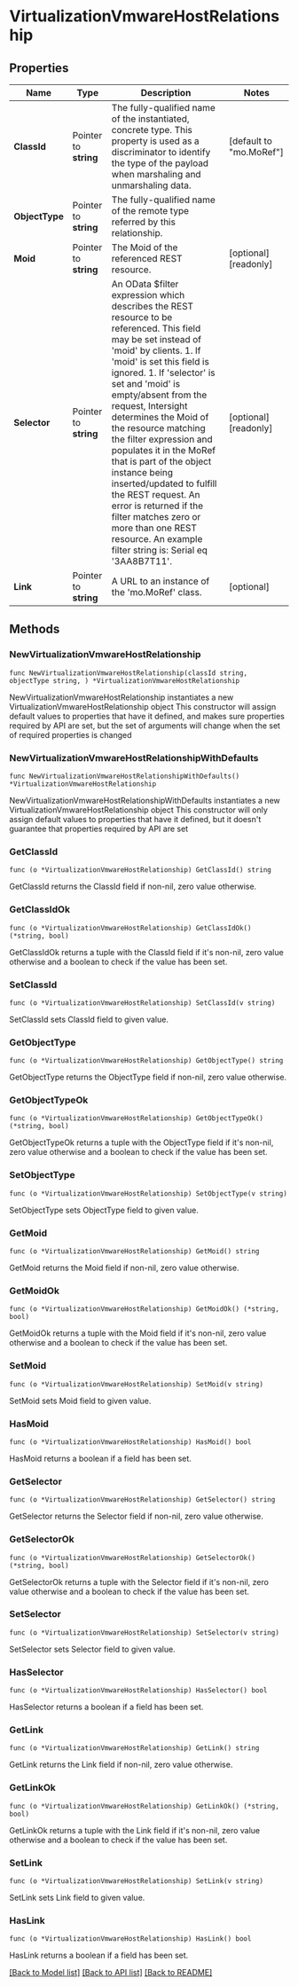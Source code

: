 # VirtualizationVmwareHostRelationship

## Properties

Name | Type | Description | Notes
------------ | ------------- | ------------- | -------------
**ClassId** | Pointer to **string** | The fully-qualified name of the instantiated, concrete type. This property is used as a discriminator to identify the type of the payload when marshaling and unmarshaling data. | [default to "mo.MoRef"]
**ObjectType** | Pointer to **string** | The fully-qualified name of the remote type referred by this relationship. | 
**Moid** | Pointer to **string** | The Moid of the referenced REST resource. | [optional] [readonly] 
**Selector** | Pointer to **string** | An OData $filter expression which describes the REST resource to be referenced. This field may be set instead of &#39;moid&#39; by clients. 1. If &#39;moid&#39; is set this field is ignored. 1. If &#39;selector&#39; is set and &#39;moid&#39; is empty/absent from the request, Intersight determines the Moid of the resource matching the filter expression and populates it in the MoRef that is part of the object instance being inserted/updated to fulfill the REST request. An error is returned if the filter matches zero or more than one REST resource. An example filter string is: Serial eq &#39;3AA8B7T11&#39;. | [optional] [readonly] 
**Link** | Pointer to **string** | A URL to an instance of the &#39;mo.MoRef&#39; class. | [optional] 

## Methods

### NewVirtualizationVmwareHostRelationship

`func NewVirtualizationVmwareHostRelationship(classId string, objectType string, ) *VirtualizationVmwareHostRelationship`

NewVirtualizationVmwareHostRelationship instantiates a new VirtualizationVmwareHostRelationship object
This constructor will assign default values to properties that have it defined,
and makes sure properties required by API are set, but the set of arguments
will change when the set of required properties is changed

### NewVirtualizationVmwareHostRelationshipWithDefaults

`func NewVirtualizationVmwareHostRelationshipWithDefaults() *VirtualizationVmwareHostRelationship`

NewVirtualizationVmwareHostRelationshipWithDefaults instantiates a new VirtualizationVmwareHostRelationship object
This constructor will only assign default values to properties that have it defined,
but it doesn't guarantee that properties required by API are set

### GetClassId

`func (o *VirtualizationVmwareHostRelationship) GetClassId() string`

GetClassId returns the ClassId field if non-nil, zero value otherwise.

### GetClassIdOk

`func (o *VirtualizationVmwareHostRelationship) GetClassIdOk() (*string, bool)`

GetClassIdOk returns a tuple with the ClassId field if it's non-nil, zero value otherwise
and a boolean to check if the value has been set.

### SetClassId

`func (o *VirtualizationVmwareHostRelationship) SetClassId(v string)`

SetClassId sets ClassId field to given value.


### GetObjectType

`func (o *VirtualizationVmwareHostRelationship) GetObjectType() string`

GetObjectType returns the ObjectType field if non-nil, zero value otherwise.

### GetObjectTypeOk

`func (o *VirtualizationVmwareHostRelationship) GetObjectTypeOk() (*string, bool)`

GetObjectTypeOk returns a tuple with the ObjectType field if it's non-nil, zero value otherwise
and a boolean to check if the value has been set.

### SetObjectType

`func (o *VirtualizationVmwareHostRelationship) SetObjectType(v string)`

SetObjectType sets ObjectType field to given value.


### GetMoid

`func (o *VirtualizationVmwareHostRelationship) GetMoid() string`

GetMoid returns the Moid field if non-nil, zero value otherwise.

### GetMoidOk

`func (o *VirtualizationVmwareHostRelationship) GetMoidOk() (*string, bool)`

GetMoidOk returns a tuple with the Moid field if it's non-nil, zero value otherwise
and a boolean to check if the value has been set.

### SetMoid

`func (o *VirtualizationVmwareHostRelationship) SetMoid(v string)`

SetMoid sets Moid field to given value.

### HasMoid

`func (o *VirtualizationVmwareHostRelationship) HasMoid() bool`

HasMoid returns a boolean if a field has been set.

### GetSelector

`func (o *VirtualizationVmwareHostRelationship) GetSelector() string`

GetSelector returns the Selector field if non-nil, zero value otherwise.

### GetSelectorOk

`func (o *VirtualizationVmwareHostRelationship) GetSelectorOk() (*string, bool)`

GetSelectorOk returns a tuple with the Selector field if it's non-nil, zero value otherwise
and a boolean to check if the value has been set.

### SetSelector

`func (o *VirtualizationVmwareHostRelationship) SetSelector(v string)`

SetSelector sets Selector field to given value.

### HasSelector

`func (o *VirtualizationVmwareHostRelationship) HasSelector() bool`

HasSelector returns a boolean if a field has been set.

### GetLink

`func (o *VirtualizationVmwareHostRelationship) GetLink() string`

GetLink returns the Link field if non-nil, zero value otherwise.

### GetLinkOk

`func (o *VirtualizationVmwareHostRelationship) GetLinkOk() (*string, bool)`

GetLinkOk returns a tuple with the Link field if it's non-nil, zero value otherwise
and a boolean to check if the value has been set.

### SetLink

`func (o *VirtualizationVmwareHostRelationship) SetLink(v string)`

SetLink sets Link field to given value.

### HasLink

`func (o *VirtualizationVmwareHostRelationship) HasLink() bool`

HasLink returns a boolean if a field has been set.


[[Back to Model list]](../README.md#documentation-for-models) [[Back to API list]](../README.md#documentation-for-api-endpoints) [[Back to README]](../README.md)


